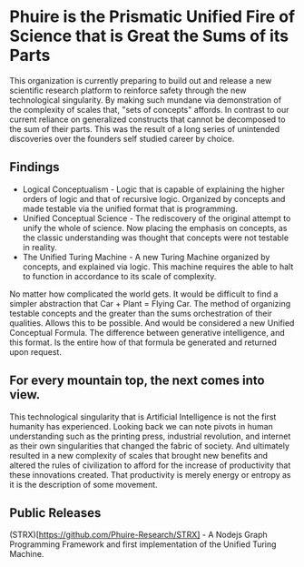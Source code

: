 # Phuire is the Prismatic Unified Fire of Science that is Great the Sums of its Parts
This organization is currently preparing to build out and release a new scientific research platform to reinforce safety through the new technological singularity. By making such mundane via demonstration of the complexity of scales that, "sets of concepts" affords. In contrast to our current reliance on generalized constructs that cannot be decomposed to the sum of their parts. This was the result of a long series of unintended discoveries over the founders self studied career by choice.

## Findings
* Logical Conceptualism - Logic that is capable of explaining the higher orders of logic and that of recursive logic. Organized by concepts and made testable via the unified format that is programming.
* Unified Conceptual Science - The rediscovery of the original attempt to unify the whole of science. Now placing the emphasis on concepts, as the classic understanding was thought that concepts were not testable in reality.
* The Unified Turing Machine - A new Turing Machine organized by concepts, and explained via logic. This machine requires the able to halt to function in accordance to its scale of complexity.

No matter how complicated the world gets. It would be difficult to find a simpler abstraction that Car + Plant = Flying Car. The method of organizing testable concepts and the greater than the sums orchestration of their qualities. Allows this to be possible. And would be considered a new Unified Conceptual Formula. The difference between generative intelligence, and this format. Is the entire how of that formula be generated and returned upon request.

## For every mountain top, the next comes into view.
This technological singularity that is Artificial Intelligence is not the first humanity has experienced. Looking back we can note pivots in human understanding such as the printing press, industrial revolution, and internet as their own singularities that changed the fabric of society. And ultimately resulted in a new complexity of scales that brought new benefits and altered the rules of civilization to afford for the increase of productivity that these innovations created. That productivity is merely energy or entropy as it is the description of some movement.

## Public Releases
(STRX)[https://github.com/Phuire-Research/STRX] - A Nodejs Graph Programming Framework and first implementation of the Unified Turing Machine.
